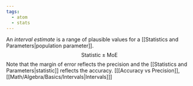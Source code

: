 ```yaml
---
tags:
  - atom
  - stats
---
```

An *interval estimate* is a range of plausible values for a [[Statistics and Parameters|population parameter]].
$$ \text{Statistic} \pm \text{MoE} $$
Note that the margin of error reflects the precision and the [[Statistics and Parameters|statistic]] reflects the accuracy.
\[[[Accuracy vs Precision]], [[Math/Algebra/Basics/Intervals|Intervals]]\]